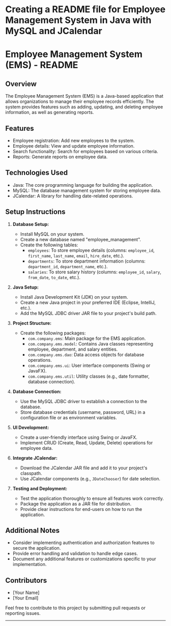 # Creating a README file for Employee Management System in Java with MySQL and JCalendar

# Employee Management System (EMS) - README

## Overview
The Employee Management System (EMS) is a Java-based application that allows organizations to manage their employee records efficiently. The system provides features such as adding, updating, and deleting employee information, as well as generating reports.

## Features
- Employee registration: Add new employees to the system.
- Employee details: View and update employee information.
- Search functionality: Search for employees based on various criteria.
- Reports: Generate reports on employee data.

## Technologies Used
- Java: The core programming language for building the application.
- MySQL: The database management system for storing employee data.
- JCalendar: A library for handling date-related operations.

## Setup Instructions
1. **Database Setup:**
   - Install MySQL on your system.
   - Create a new database named "employee_management".
   - Create the following tables:
     - `employees`: To store employee details (columns: `employee_id`, `first_name`, `last_name`, `email`, `hire_date`, etc.).
     - `departments`: To store department information (columns: `department_id`, `department_name`, etc.).
     - `salaries`: To store salary history (columns: `employee_id`, `salary`, `from_date`, `to_date`, etc.).

2. **Java Setup:**
   - Install Java Development Kit (JDK) on your system.
   - Create a new Java project in your preferred IDE (Eclipse, IntelliJ, etc.).
   - Add the MySQL JDBC driver JAR file to your project's build path.

3. **Project Structure:**
   - Create the following packages:
     - `com.company.ems`: Main package for the EMS application.
     - `com.company.ems.model`: Contains Java classes representing employee, department, and salary entities.
     - `com.company.ems.dao`: Data access objects for database operations.
     - `com.company.ems.ui`: User interface components (Swing or JavaFX).
     - `com.company.ems.util`: Utility classes (e.g., date formatter, database connection).

4. **Database Connection:**
   - Use the MySQL JDBC driver to establish a connection to the database.
   - Store database credentials (username, password, URL) in a configuration file or as environment variables.

5. **UI Development:**
   - Create a user-friendly interface using Swing or JavaFX.
   - Implement CRUD (Create, Read, Update, Delete) operations for employee data.

6. **Integrate JCalendar:**
   - Download the JCalendar JAR file and add it to your project's classpath.
   - Use JCalendar components (e.g., `JDateChooser`) for date selection.

7. **Testing and Deployment:**
   - Test the application thoroughly to ensure all features work correctly.
   - Package the application as a JAR file for distribution.
   - Provide clear instructions for end-users on how to run the application.

## Additional Notes
- Consider implementing authentication and authorization features to secure the application.
- Provide error handling and validation to handle edge cases.
- Document any additional features or customizations specific to your implementation.

## Contributors
- [Your Name]
- [Your Email]

Feel free to contribute to this project by submitting pull requests or reporting issues.

---


